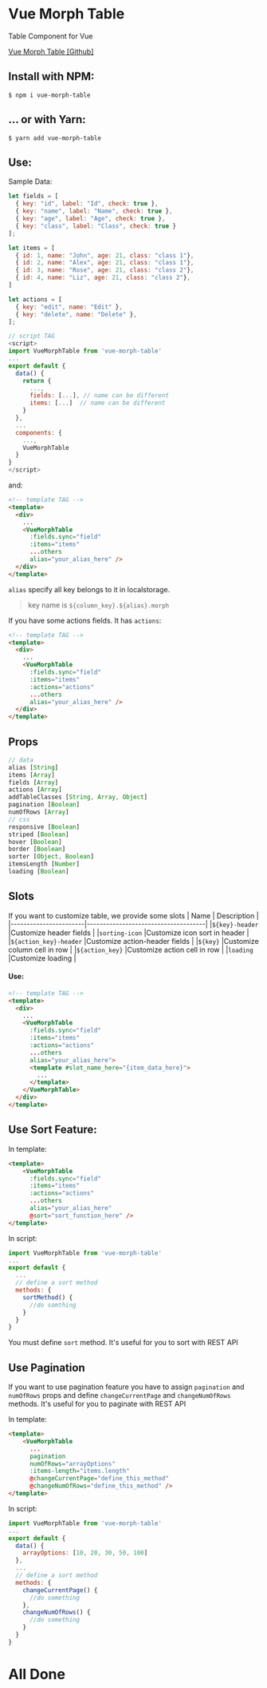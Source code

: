 # Vue Morph Table

Table Component for Vue

[Vue Morph Table [Github]](https://github.com/simidoc/vue-morph-table/)

## Install with NPM:
```shell
$ npm i vue-morph-table
```
## ... or with Yarn:
```shell
$ yarn add vue-morph-table
```

## Use:
Sample Data:
```javascript
let fields = [
  { key: "id", label: "Id", check: true },
  { key: "name", label: "Name", check: true },
  { key: "age", label: "Age", check: true },
  { key: "class", label: "Class", check: true }
];

let items = [
  { id: 1, name: "John", age: 21, class: "class 1"},
  { id: 2, name: "Alex", age: 21, class: "class 1"},
  { id: 3, name: "Rose", age: 21, class: "class 2"},
  { id: 4, name: "Liz", age: 21, class: "class 2"},
]

let actions = [
  { key: "edit", name: "Edit" },
  { key: "delete", name: "Delete" },
];
```
```javascript
// script TAG
<script>
import VueMorphTable from 'vue-morph-table'
...
export default {
  data() {
    return {
      ...,
      fields: [...], // name can be different
      items: [...]  // name can be different
    }
  },
  ...
  components: {
    ...,
    VueMorphTable
  }
}
</script>
```
and:
```html
<!-- template TAG -->
<template>
  <div>
    ...
    <VueMorphTable
      :fields.sync="field"
      :items="items"
      ...others
      alias="your_alias_here" />
  </div>
</template>
```
```alias``` specify all key belongs to it in localstorage.

> key name is ```${column_key}.${alias}.morph```

If you have some actions fields. It has ```actions```:
```html
<!-- template TAG -->
<template>
  <div>
    ...
    <VueMorphTable
      :fields.sync="field"
      :items="items"
      :actions="actions"
      ...others
      alias="your_alias_here" />
  </div>
</template>
```

## Props
```javascript
// data
alias [String]
items [Array]
fields [Array]
actions [Array]
addTableClasses [String, Array, Object]
pagination [Boolean]
numOfRows [Array]
// css
responsive [Boolean]
striped [Boolean]
hover [Boolean]
border [Boolean]
sorter [Object, Boolean]
itemsLength [Number]
loading [Boolean]
```

## Slots
If you want to customize table, we provide some slots
| Name                  | Description                         |
|-----------------------|-------------------------------------|
|`${key}-header`        |Customize header fields              |
|`sorting-icon`         |Customize icon sort in header        |
|`${action_key}-header` |Customize action-header fields       |
|`${key}`               |Customize column cell in row         |
|`${action_key}`        |Customize action cell in row         |
|`loading`              |Customize loading                    |

#### Use:
```html
<!-- template TAG -->
<template>
  <div>
    ...
    <VueMorphTable
      :fields.sync="field"
      :items="items"
      :actions="actions"
      ...others
      alias="your_alias_here">
      <template #slot_name_here="{item_data_here}">
        ...
      </template>
    </VueMorphTable>
  </div>
</template>
```

## Use Sort Feature:

In template:
```html
<template>
    <VueMorphTable
      :fields.sync="field"
      :items="items"
      :actions="actions"
      ...others
      alias="your_alias_here"
      @sort="sort_function_here" />
</template>
```
In script:
```javascript
import VueMorphTable from 'vue-morph-table'
...
export default {
  ...
  // define a sort method
  methods: {
    sortMethod() {
      //do somthing
    }
  }
}
```

You must define ```sort``` method.
It's useful for you to sort with REST API


## Use Pagination

If you want to use pagination feature you have to assign ```pagination``` and ```numOfRows``` props
and define ```changeCurrentPage``` and ```changeNumOfRows``` methods.
It's useful for you to paginate with REST API

In template:
```html
<template>
    <VueMorphTable
      ...
      pagination
      numOfRows="arrayOptions"
      :items-length="items.length"
      @changeCurrentPage="define_this_method"
      @changeNumOfRows="define_this_method" />
</template>
```
In script:
```javascript
import VueMorphTable from 'vue-morph-table'
...
export default {
  data() {
    arrayOptions: [10, 20, 30, 50, 100]
  },
  ...
  // define a sort method
  methods: {
    changeCurrentPage() {
      //do something
    },
    changeNumOfRows() {
      //do something
    }
  }
}
```

# All Done
